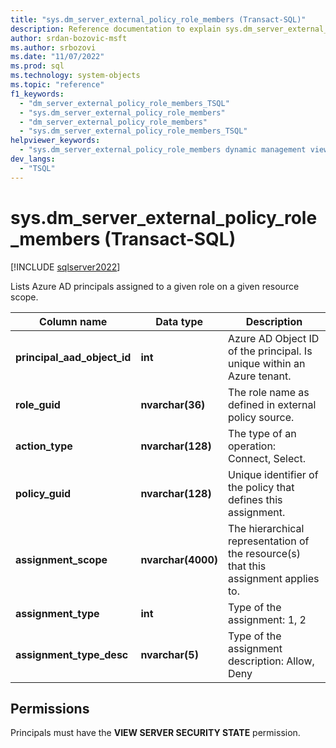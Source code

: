 ```yaml
---
title: "sys.dm_server_external_policy_role_members (Transact-SQL)"
description: Reference documentation to explain sys.dm_server_external_policy_role_members (Transact-SQL) dynamic management view.
author: srdan-bozovic-msft
ms.author: srbozovi
ms.date: "11/07/2022"
ms.prod: sql
ms.technology: system-objects
ms.topic: "reference"
f1_keywords:
  - "dm_server_external_policy_role_members_TSQL"
  - "sys.dm_server_external_policy_role_members"
  - "dm_server_external_policy_role_members"
  - "sys.dm_server_external_policy_role_members_TSQL"
helpviewer_keywords:
  - "sys.dm_server_external_policy_role_members dynamic management view"
dev_langs:
  - "TSQL"
---
```


# sys.dm_server_external_policy_role_members (Transact-SQL)

[!INCLUDE [sqlserver2022](../../includes/applies-to-version/sqlserver2022-asdb.md)]

Lists Azure AD principals assigned to a given role on a given resource scope. 
  
|Column name|Data type|Description|  
|-----------------|---------------|-----------------|  
|**principal_aad_object_id**|**int**|Azure AD Object ID of the principal. Is unique within an Azure tenant.|  
|**role_guid**|**nvarchar(36)**|The role name as defined in external policy source.|  
|**action_type**|**nvarchar(128)**|The type of an operation: Connect, Select.|  
|**policy_guid**|**nvarchar(128)**|Unique identifier of the policy that defines this assignment.|  
|**assignment_scope**|**nvarchar(4000)**|The hierarchical representation of the resource(s) that this assignment applies to.|  
|**assignment_type**|**int**|Type of the assignment: 1, 2|  
|**assignment_type_desc**|**nvarchar(5)**|Type of the assignment description: Allow, Deny|  
  
## Permissions  

Principals must have the **VIEW SERVER SECURITY STATE** permission.  
    
